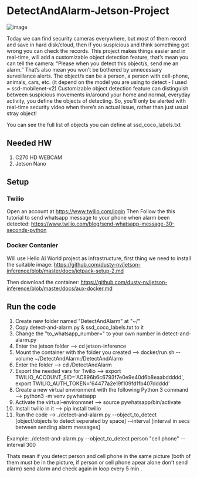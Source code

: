 # DetectAndAlarm-Jetson-Project

![image](https://user-images.githubusercontent.com/29065671/115146813-d3769280-a060-11eb-93cc-d58a9c55bf07.png)

Today we can find security cameras everywhere, but most of them record and save in hard disk/cloud, then if you suspicious and think something got wrong you can check the records.
This project makes things easier and in real-time, will add a customizable object detection feature, that’s mean you can tell the camera: “Please when you detect this object/s, send me an alarm.” That’s also mean you won’t be bothered by unnecessary surveillance alerts.
The object/s can be a person, a person with cell-phone, animals, cars, etc. (it depend on the model you are using to detect - I used = ssd-mobilenet-v2)
Customizable object detection feature can distinguish between suspicious movements in/around your home and normal, everyday activity, you define the objects of detecting. So, you’ll only be alerted with real-time security video when there’s an actual issue, rather than just usual stray object!

You can see the full list of objects you can define at ssd_coco_labels.txt

## Needed HW
1) C270 HD WEBCAM
2) Jetson Nano

## Setup
### Twilio
Open an account at https://www.twilio.com/login
Then Follow the this tutorial to send whatsapp message to your phone when alarm been detected:
https://www.twilio.com/blog/send-whatsapp-message-30-seconds-python

### Docker Contanier
Will use Hello AI World project as infrastructure, first thing we need to install the suitable image:
https://github.com/dusty-nv/jetson-inference/blob/master/docs/jetpack-setup-2.md

Then download the container:
https://github.com/dusty-nv/jetson-inference/blob/master/docs/aux-docker.md

## Run the code
1) Create new folder named "DetectAndAlarm" at "~/"
2) Copy detect-and-alarm.py & ssd_coco_labels.txt to it
3) Change the "to_whatsapp_number=" to your own number in detect-and-alarm.py
4) Enter the jetson folder --> cd jetson-inference
5) Mount the container with the folder you created --> docker/run.sh --volume ~/DetectAndAlarm:/DetectAndAlarm
6) Enter the folder --> cd /DetectAndAlarm
7) Export the needed vars for Twilio --> export TWILIO_ACCOUNT_SID='AC896b6c6793f7e0e9e40d6b8eaabddddd', export TWILIO_AUTH_TOKEN='64477a2e19f109fd1fb407ddddd'
8) Create a new virtual environment with the following Python 3 command --> python3 -m venv pywhatsapp
9) Activate the virtual-environmnet --> source pywhatsapp/bin/activate
10) Install twilio in it --> pip install twilio
11) Run the code --> ./detect-and-alarm.py --object_to_detect [object/objects to detect seperated by space] --interval [interval in secs between sending alarm messages] 

Example: ./detect-and-alarm.py --object_to_detect person "cell phone" --interval 300 

Thats mean if you detect person and cell phone in the same picture (both of them must be in the picture, if person or cell phone apear alone don't send alarm) send alarm and check again in loop every 5 min .
